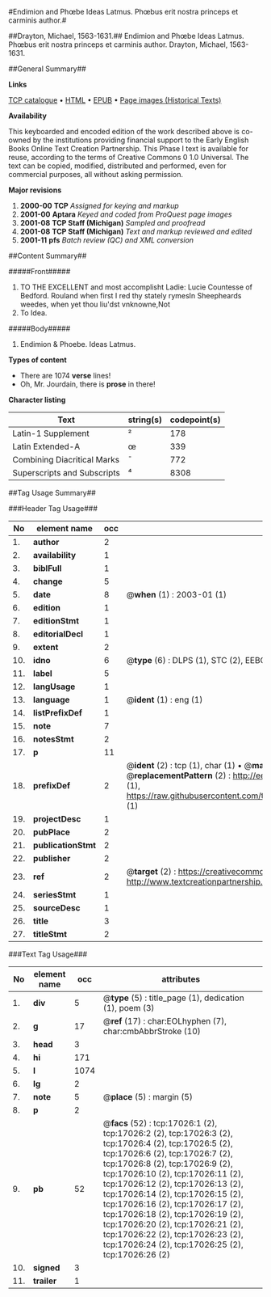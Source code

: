 #Endimion and Phœbe Ideas Latmus. Phœbus erit nostra princeps et carminis author.#

##Drayton, Michael, 1563-1631.##
Endimion and Phœbe Ideas Latmus. Phœbus erit nostra princeps et carminis author.
Drayton, Michael, 1563-1631.

##General Summary##

**Links**

[TCP catalogue](http://www.ota.ox.ac.uk/tcp/)  • 
[HTML](http://tei.it.ox.ac.uk/tcp/Texts-HTML/free/A20/A20813.html)  • 
[EPUB](http://tei.it.ox.ac.uk/tcp/Texts-EPUB/free/A20/A20813.epub) • 
[Page images (Historical Texts)](https://data.historicaltexts.jisc.ac.uk/view?pubId=eebo-99851735e&pageId=eebo-99851735e-17026-1)

**Availability**

This keyboarded and encoded edition of the
	       work described above is co-owned by the institutions
	       providing financial support to the Early English Books
	       Online Text Creation Partnership. This Phase I text is
	       available for reuse, according to the terms of Creative
	       Commons 0 1.0 Universal. The text can be copied,
	       modified, distributed and performed, even for
	       commercial purposes, all without asking permission.

**Major revisions**

1. __2000-00__ __TCP__ *Assigned for keying and markup*
1. __2001-00__ __Aptara__ *Keyed and coded from ProQuest page images*
1. __2001-08__ __TCP Staff (Michigan)__ *Sampled and proofread*
1. __2001-08__ __TCP Staff (Michigan)__ *Text and markup reviewed and edited*
1. __2001-11__ __pfs__ *Batch review (QC) and XML conversion*

##Content Summary##

#####Front#####

1. TO THE EXCELLENT
and most accomplisht Ladie: Lucie
Countesse of Bedford.
Rouland when first I red thy stately rymesIn Sheepheards weedes, when yet thou liu'dst vnknowne,Not 
1. To Idea.

#####Body#####

1. Endimion & Phoebe.
Ideas Latmus.

**Types of content**

  * There are 1074 **verse** lines!
  * Oh, Mr. Jourdain, there is **prose** in there!

**Character listing**


|Text|string(s)|codepoint(s)|
|---|---|---|
|Latin-1 Supplement|²|178|
|Latin Extended-A|œ|339|
|Combining             Diacritical Marks|̄|772|
|Superscripts             and Subscripts|⁴|8308|

##Tag Usage Summary##

###Header Tag Usage###

|No|element name|occ|attributes|
|---|---|---|---|
|1.|__author__|2||
|2.|__availability__|1||
|3.|__biblFull__|1||
|4.|__change__|5||
|5.|__date__|8| @__when__ (1) : 2003-01 (1)|
|6.|__edition__|1||
|7.|__editionStmt__|1||
|8.|__editorialDecl__|1||
|9.|__extent__|2||
|10.|__idno__|6| @__type__ (6) : DLPS (1), STC (2), EEBO-CITATION (1), PROQUEST (1), VID (1)|
|11.|__label__|5||
|12.|__langUsage__|1||
|13.|__language__|1| @__ident__ (1) : eng (1)|
|14.|__listPrefixDef__|1||
|15.|__note__|7||
|16.|__notesStmt__|2||
|17.|__p__|11||
|18.|__prefixDef__|2| @__ident__ (2) : tcp (1), char (1)  •  @__matchPattern__ (2) : ([0-9\-]+):([0-9IVX]+) (1), (.+) (1)  •  @__replacementPattern__ (2) : http://eebo.chadwyck.com/downloadtiff?vid=$1&page=$2 (1), https://raw.githubusercontent.com/textcreationpartnership/Texts/master/tcpchars.xml#$1 (1)|
|19.|__projectDesc__|1||
|20.|__pubPlace__|2||
|21.|__publicationStmt__|2||
|22.|__publisher__|2||
|23.|__ref__|2| @__target__ (2) : https://creativecommons.org/publicdomain/zero/1.0/ (1), http://www.textcreationpartnership.org/docs/. (1)|
|24.|__seriesStmt__|1||
|25.|__sourceDesc__|1||
|26.|__title__|3||
|27.|__titleStmt__|2||


###Text Tag Usage###

|No|element name|occ|attributes|
|---|---|---|---|
|1.|__div__|5| @__type__ (5) : title_page (1), dedication (1), poem (3)|
|2.|__g__|17| @__ref__ (17) : char:EOLhyphen (7), char:cmbAbbrStroke (10)|
|3.|__head__|3||
|4.|__hi__|171||
|5.|__l__|1074||
|6.|__lg__|2||
|7.|__note__|5| @__place__ (5) : margin (5)|
|8.|__p__|2||
|9.|__pb__|52| @__facs__ (52) : tcp:17026:1 (2), tcp:17026:2 (2), tcp:17026:3 (2), tcp:17026:4 (2), tcp:17026:5 (2), tcp:17026:6 (2), tcp:17026:7 (2), tcp:17026:8 (2), tcp:17026:9 (2), tcp:17026:10 (2), tcp:17026:11 (2), tcp:17026:12 (2), tcp:17026:13 (2), tcp:17026:14 (2), tcp:17026:15 (2), tcp:17026:16 (2), tcp:17026:17 (2), tcp:17026:18 (2), tcp:17026:19 (2), tcp:17026:20 (2), tcp:17026:21 (2), tcp:17026:22 (2), tcp:17026:23 (2), tcp:17026:24 (2), tcp:17026:25 (2), tcp:17026:26 (2)|
|10.|__signed__|3||
|11.|__trailer__|1||
